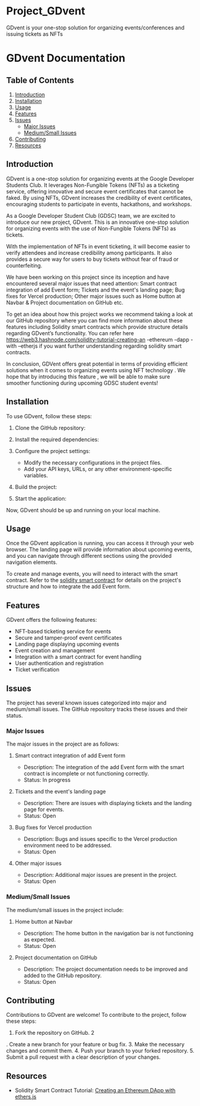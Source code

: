 # Project_GDvent
GDvent is your one-stop solution for organizing events/conferences and issuing tickets as NFTs


# GDvent Documentation

## Table of Contents
1. [Introduction](#introduction)
2. [Installation](#installation)
3. [Usage](#usage)
4. [Features](#features)
5. [Issues](#issues)
    - [Major Issues](#major-issues)
    - [Medium/Small Issues](#mediumsmall-issues)
6. [Contributing](#contributing)
7. [Resources](#resources)

## Introduction
GDvent is a one-stop solution for organizing events at the Google Developer Students Club. It leverages Non-Fungible Tokens (NFTs) as a ticketing service, offering innovative and secure event certificates that cannot be faked. By using NFTs, GDvent increases the credibility of event certificates, encouraging students to participate in events, hackathons, and workshops.

As a Google Developer Student Club (GDSC) team, we are excited to introduce our new project, GDvent. This is an innovative one-stop solution for organizing events with the use of Non-Fungible Tokens (NFTs) as tickets. 

With the implementation of NFTs in event ticketing, it will become easier to verify attendees and increase credibility among participants. It also provides a secure way for users to buy tickets without fear of fraud or counterfeiting. 

 We have been working on this project since its inception and have encountered several major issues that need attention: Smart contract integration of add Event form; Tickets and the event's landing page; Bug fixes for Vercel production; Other major issues such as Home button at Navbar & Project documentation on GitHub etc.  

To get an idea about how this project works we recommend taking a look at our GitHub repository where you can find more information about these features including Solidity smart contracts which provide structure details regarding GDvent’s functionality. You can refer here https://web3.hashnode.com/solidity-tutorial-creating-an -ethereum -dapp -with –etherjs if you want further understanding regarding solidity smart contracts.   

 In conclusion, GDVent offers great potential in terms of providing efficient solutions when it comes to organizing events using NFT technology . We hope that by introducing this feature , we will be able to make sure smoother functioning during upcoming GDSC student events!


## Installation
To use GDvent, follow these steps:

1. Clone the GitHub repository:
   

2. Install the required dependencies:
   

3. Configure the project settings:
   - Modify the necessary configurations in the project files.
   - Add your API keys, URLs, or any other environment-specific variables.

4. Build the project:

5. Start the application:
   

Now, GDvent should be up and running on your local machine.

## Usage
Once the GDvent application is running, you can access it through your web browser. The landing page will provide information about upcoming events, and you can navigate through different sections using the provided navigation elements.

To create and manage events, you will need to interact with the smart contract. Refer to the [solidity smart contract](https://web3.hashnode.com/solidity-tutorial-creating-an-ethereum-dapp-with-ethersjs) for details on the project's structure and how to integrate the add Event form.

## Features
GDvent offers the following features:

- NFT-based ticketing service for events
- Secure and tamper-proof event certificates
- Landing page displaying upcoming events
- Event creation and management
- Integration with a smart contract for event handling
- User authentication and registration
- Ticket verification

## Issues
The project has several known issues categorized into major and medium/small issues. The GitHub repository tracks these issues and their status.

### Major Issues
The major issues in the project are as follows:

1. Smart contract integration of add Event form
   - Description: The integration of the add Event form with the smart contract is incomplete or not functioning correctly.
   - Status: In progress

2. Tickets and the event's landing page
   - Description: There are issues with displaying tickets and the landing page for events.
   - Status: Open

3. Bug fixes for Vercel production
   - Description: Bugs and issues specific to the Vercel production environment need to be addressed.
   - Status: Open

4. Other major issues
   - Description: Additional major issues are present in the project.
   - Status: Open

### Medium/Small Issues
The medium/small issues in the project include:

1. Home button at Navbar
   - Description: The home button in the navigation bar is not functioning as expected.
   - Status: Open

2. Project documentation on GitHub
   - Description: The project documentation needs to be improved and added to the GitHub repository.
   - Status: Open

## Contributing
Contributions to GDvent are welcome! To contribute to the project, follow these steps:

1. Fork the repository on GitHub.
2

. Create a new branch for your feature or bug fix.
3. Make the necessary changes and commit them.
4. Push your branch to your forked repository.
5. Submit a pull request with a clear description of your changes.

## Resources
- Solidity Smart Contract Tutorial: [Creating an Ethereum DApp with ethers.js](https://web3.hashnode.com/solidity-tutorial-creating-an-ethereum-dapp-with-ethersjs)
